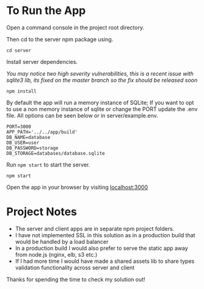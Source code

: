 # To Run the App

Open a command console in the project root directory.

Then cd to the server npm package using.

```
cd server
```

Install server dependencies.

*You may notice two high severity vulnerabilities, this is a recent issue with sqlite3 lib, its fixed on the master branch so the fix should be released soon*

```
npm install
```

By default the app will run a memory instance of SQLite; If you want to opt to use a non memory instance of sqlite or change the PORT update the .env file. All options can be seen below or in server/example.env.

```env
PORT=3000
APP_PATH='../../app/build'
DB_NAME=database
DB_USER=user
DB_PASSWORD=storage
DB_STORAGE=databases/database.sqlite
```

Run `npm start` to start the server.

```
npm start
```

Open the app in your browser by visiting [localhost:3000](http://localhost:3000)

# Project Notes

- The server and client apps are in separate npm project folders.
- I have not implemented SSL in this solution as in a production build that would be handled by a load balancer
- In a production build I would also prefer to serve the static app away from node.js (nginx, elb, s3 etc.)
- If I had more time I would have made a shared assets lib to share types validation functionality across server and client

Thanks for spending the time to check my solution out!